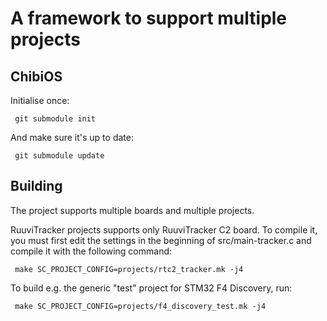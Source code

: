 A framework to support multiple projects
========================================

ChibiOS
-------

Initialise once:
```
 git submodule init
```
And make sure it's up to date:
```
 git submodule update
```

Building
--------

The project supports multiple boards and multiple projects.

RuuviTracker projects supports only RuuviTracker C2 board. To compile it, you must first edit the settings in the beginning of src/main-tracker.c and compile it with the following command:
```
 make SC_PROJECT_CONFIG=projects/rtc2_tracker.mk -j4
```
To build e.g. the generic "test" project for STM32 F4 Discovery, run:
```
 make SC_PROJECT_CONFIG=projects/f4_discovery_test.mk -j4

```
